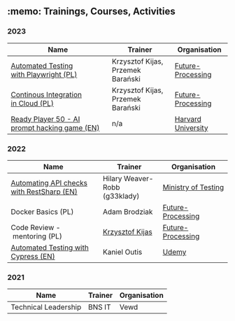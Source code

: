 <h2 align="left">:memo: Trainings, Courses, Activities</h2>
<div id="trainings-courses">
  <h3>2023</h3>
  <div id="2023">
    
| Name | Trainer | Organisation |
| - | - | - |
| [Automated Testing with&nbsp;Playwright&nbsp;(PL)](https://jaktestowac.pl/playwright/)    | Krzysztof Kijas, Przemek Barański | [Future-Processing](https://www.future-processing.com/) |
| [Continous Integration in&nbsp;Cloud&nbsp;(PL)](https://jaktestowac.pl/integracja/)       | Krzysztof Kijas, Przemek Barański | [Future-Processing](https://www.future-processing.com/) |
| [Ready Player 50 - AI prompt hacking game&nbsp;(EN)](https://cs50.harvard.edu/x/2023/ready/)| n/a | [Harvard University](https://cs50.harvard.edu) |
  </div>
</div>

<h3>2022</h3>
  <div id="2022">
    
| Name | Trainer | Organisation |
| - | - | - |
| [Automating API checks with&nbsp;RestSharp&nbsp;(EN)](https://www.ministryoftesting.com/courses/automating-api-checks-with-restsharp-hilary-weaver-robb) | Hilary Weaver-Robb (g33klady) | [Ministry&nbsp;of&nbsp;Testing](https://www.ministryoftesting.com) |
| Docker Basics&nbsp;(PL) | Adam Brodziak | [Future-Processing](https://www.future-processing.com/) |
| Code Review -&nbsp;mentoring&nbsp;(PL) | [Krzysztof Kijas](https://www.linkedin.com/in/krzysztof-kijas/) | [Future-Processing](https://www.future-processing.com/) |
| [Automated Testing with Cypress&nbsp;(EN)](https://www.udemy.com/course/automated-testing-with-cypress/) | Kaniel Outis | [Udemy](https://www.udemy.com) |
  </div>
</div>

<h3>2021</h3>
  <div id="2021">
    
| Name | Trainer | Organisation |
| - | - | - |
| Technical Leadership | BNS IT | Vewd |

  </div>
</div>
